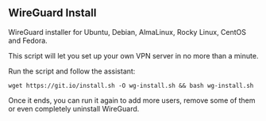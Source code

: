 ## WireGuard Install
WireGuard installer for Ubuntu, Debian, AlmaLinux, Rocky Linux, CentOS and Fedora.

This script will let you set up your own VPN server in no more than a minute.

Run the script and follow the assistant:

`wget https://git.io/install.sh -O wg-install.sh && bash wg-install.sh`

Once it ends, you can run it again to add more users, remove some of them or even completely uninstall WireGuard.
